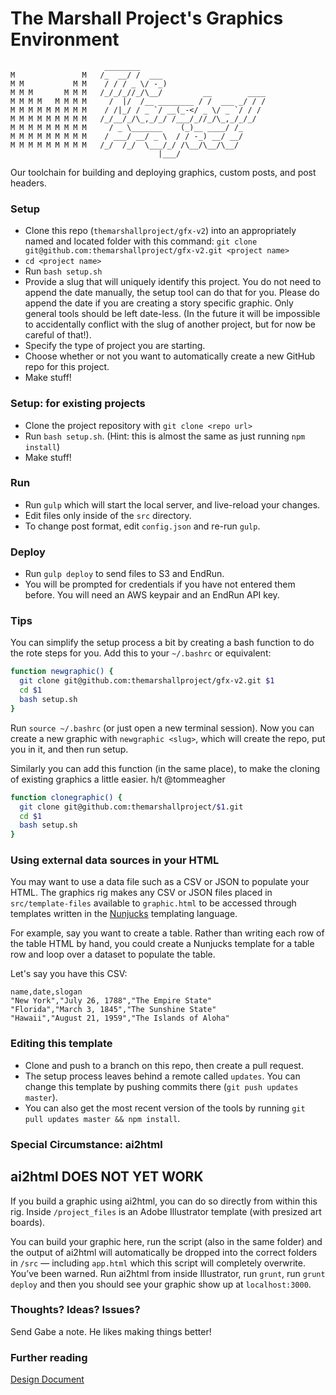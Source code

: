 # The Marshall Project's Graphics Environment #

```
                     ________
M               M   /_  __/ /  ___
M M           M M    / / / _ \/ -_)
M M M       M M M   /_/_/_//_/\__/         __        ____
M M M M   M M M M     /  |/  /__ ________ / /  ___ _/ / /
M M M M M M M M M    / /|_/ / _ `/ __(_-</ _ \/ _ `/ / /
M M M M M M M M M   /_/__/_/\_,_/_/ /___/_//_/\_,_/_/_/
M M M M M M M M M     / _ \_______    (_)__ ____/ /_
M M M M M M M M M    / ___/ __/ _ \  / / -_) __/ __/
M M M M M M M M M   /_/  /_/  \___/_/ /\__/\__/\__/
                                 |___/

```

Our toolchain for building and deploying graphics, custom posts, and post headers.

### Setup ###

- Clone this repo (`themarshallproject/gfx-v2`) into an appropriately named and located folder with this command: `git clone git@github.com:themarshallproject/gfx-v2.git <project name>`
- `cd <project name>`
- Run `bash setup.sh`
- Provide a slug that will uniquely identify this project. You do not need to append the date manually, the setup tool can do that for you. Please do append the date if you are creating a story specific graphic. Only general tools should be left date-less. (In the future it will be impossible to accidentally conflict with the slug of another project, but for now be careful of that!).
- Specify the type of project you are starting.
- Choose whether or not you want to automatically create a new GitHub repo for this project.
- Make stuff!

### Setup: for existing projects ###

- Clone the project repository with `git clone <repo url>`
- Run `bash setup.sh`. (Hint: this is almost the same as just running `npm install`)
- Make stuff!

### Run ###

- Run `gulp` which will start the local server, and live-reload your changes.
- Edit files only inside of the `src` directory.
- To change post format, edit `config.json` and re-run `gulp`.

### Deploy ###

- Run `gulp deploy` to send files to S3 and EndRun.
- You will be prompted for credentials if you have not entered them before. You will need an AWS keypair and an EndRun API key.

### Tips ###

You can simplify the setup process a bit by creating a bash function to do the rote steps for you. Add this to your `~/.bashrc` or equivalent:

```sh
function newgraphic() {
  git clone git@github.com:themarshallproject/gfx-v2.git $1
  cd $1
  bash setup.sh
}
```
Run `source ~/.bashrc` (or just open a new terminal session). Now you can create a new graphic with `newgraphic <slug>`, which will create the repo, put you in it, and then run setup.

Similarly you can add this function (in the same place), to make the cloning of existing graphics a little easier. h/t @tommeagher

```sh
function clonegraphic() {
  git clone git@github.com:themarshallproject/$1.git
  cd $1
  bash setup.sh
}
```

### Using external data sources in your HTML

You may want to use a data file such as a CSV or JSON to populate
your HTML. The graphics rig makes any CSV or JSON files placed in
`src/template-files` available to `graphic.html` to be accessed through
templates written in the [Nunjucks](https://mozilla.github.io/nunjucks/templating.html) templating language.

For example, say you want to create a table. Rather than writing each
row of the table HTML by hand, you could create a Nunjucks template for
a table row and loop over a dataset to populate the table.

Let's say you have this CSV:
```
name,date,slogan
"New York","July 26, 1788","The Empire State"
"Florida","March 3, 1845","The Sunshine State"
"Hawaii","August 21, 1959","The Islands of Aloha"
```

### Editing this template ###

- Clone and push to a branch on this repo, then create a pull request.
- The setup process leaves behind a remote called `updates`. You can change this template by pushing commits there (`git push updates master`).
- You can also get the most recent version of the tools by running `git pull updates master && npm install`.

### Special Circumstance: ai2html ###

## ai2html DOES NOT YET WORK ##

If you build a graphic using ai2html, you can do so directly from within this rig. Inside `/project_files` is an Adobe Illustrator template (with presized art boards).

You can build your graphic here, run the script (also in the same folder) and the output of ai2html will automatically be dropped into the correct folders in `/src` — including `app.html` which this script will completely overwrite. You’ve been warned. Run ai2html from inside Illustrator, run `grunt`, run `grunt deploy` and then you should see your graphic show up at `localhost:3000`.

### Thoughts? Ideas? Issues? ###

Send Gabe a note. He likes making things better!

### Further reading ###

[Design Document](https://docs.google.com/document/d/18C_LDshggiozKnZh7Bwn_0Qcq8T6f0TZNvA8Bse2KHg/edit)


